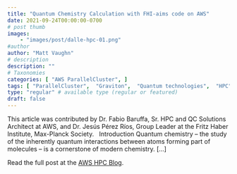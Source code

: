 ```yaml
---
title: "Quantum Chemistry Calculation with FHI-aims code on AWS"
date: 2021-09-24T00:00:00-0700
# post thumb
images:
    - "images/post/dalle-hpc-01.png"
#author
author: "Matt Vaughn"
# description
description: ""
# Taxonomies
categories: [ "AWS ParallelCluster", ]
tags: [ "ParallelCluster",  "Graviton",  "Quantum technologies",  "HPC",  "Research",  "hpcblog", ]
type: "regular" # available type (regular or featured)
draft: false
---
```


This article was contributed by Dr. Fabio Baruffa, Sr. HPC and QC Solutions Architect at AWS, and Dr. Jesús Pérez Ríos, Group Leader at the Fritz Haber Institute, Max-Planck Society.   Introduction Quantum chemistry – the study of the inherently quantum interactions between atoms forming part of molecules – is a cornerstone of modern chemistry. […]

Read the full post at the [AWS HPC Blog](https://aws.amazon.com/blogs/hpc/quantum-chemistry-calculation-on-aws/).
